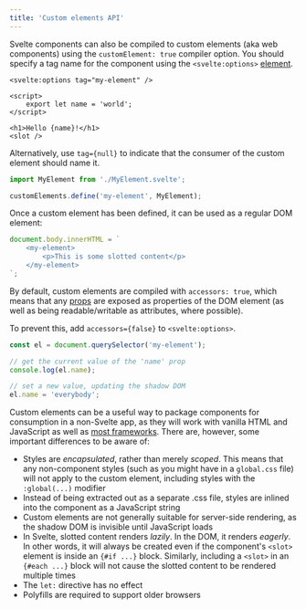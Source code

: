 ```yaml
---
title: 'Custom elements API'
---
```


Svelte components can also be compiled to custom elements (aka web components) using the `customElement: true` compiler option. You should specify a tag name for the component using the `<svelte:options>` [element](/docs/special-elements#svelte-options).

```svelte
<svelte:options tag="my-element" />

<script>
	export let name = 'world';
</script>

<h1>Hello {name}!</h1>
<slot />
```

Alternatively, use `tag={null}` to indicate that the consumer of the custom element should name it.

```js
import MyElement from './MyElement.svelte';

customElements.define('my-element', MyElement);
```

Once a custom element has been defined, it can be used as a regular DOM element:

```js
document.body.innerHTML = `
	<my-element>
		<p>This is some slotted content</p>
	</my-element>
`;
```

By default, custom elements are compiled with `accessors: true`, which means that any [props](/docs/dot-svelte-files#attributes-and-props) are exposed as properties of the DOM element (as well as being readable/writable as attributes, where possible).

To prevent this, add `accessors={false}` to `<svelte:options>`.

```js
const el = document.querySelector('my-element');

// get the current value of the 'name' prop
console.log(el.name);

// set a new value, updating the shadow DOM
el.name = 'everybody';
```

Custom elements can be a useful way to package components for consumption in a non-Svelte app, as they will work with vanilla HTML and JavaScript as well as [most frameworks](https://custom-elements-everywhere.com/). There are, however, some important differences to be aware of:

- Styles are _encapsulated_, rather than merely _scoped_. This means that any non-component styles (such as you might have in a `global.css` file) will not apply to the custom element, including styles with the `:global(...)` modifier
- Instead of being extracted out as a separate .css file, styles are inlined into the component as a JavaScript string
- Custom elements are not generally suitable for server-side rendering, as the shadow DOM is invisible until JavaScript loads
- In Svelte, slotted content renders _lazily_. In the DOM, it renders _eagerly_. In other words, it will always be created even if the component's `<slot>` element is inside an `{#if ...}` block. Similarly, including a `<slot>` in an `{#each ...}` block will not cause the slotted content to be rendered multiple times
- The `let:` directive has no effect
- Polyfills are required to support older browsers
